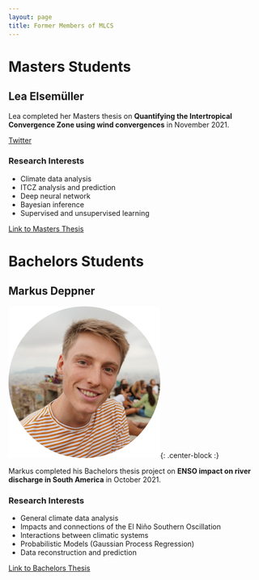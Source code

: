 ```yaml
---
layout: page
title: Former Members of MLCS
---
```


# Masters Students

## Lea Elsemüller

Lea completed her Masters thesis on **Quantifying the Intertropical
Convergence Zone using wind convergences** in November 2021.

[Twitter](https://twitter.com/lea_else)


### Research Interests

+ Climate data analysis
+ ITCZ analysis and prediction
+ Deep neural network
+ Bayesian inference
+ Supervised and unsupervised learning

[Link to Masters Thesis](/files/masters_thesis_elsemueller_lea.pdf)

# Bachelors Students

## Markus Deppner

![MD-ProfilePic](/img/md_profile_pic.png){: .center-block :}

Markus completed his Bachelors thesis project on **ENSO impact on river
discharge in South America** in October 2021. 

### Research Interests

+ General climate data analysis
+ Impacts and connections of the El Niño Southern Oscillation
+ Interactions between climatic systems
+ Probabilistic Models (Gaussian Process Regression)
+ Data reconstruction and prediction

[Link to Bachelors Thesis](/files/bachelors_thesis_deppner_markus.pdf)
